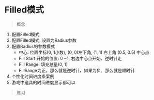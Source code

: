 # Filled模式
> 概念
1. 配置Filled模式
2. 配置Filled模式, 设置为Radius参数
3. 配置Radius的参数模式
    * 中心: 位置坐标(0, 1小数), (0, 0)左下角, (1, 1) 右上角 (0.5, 0.5) 中心点 
    * Fill Start 开始的位置: 0 ~1, 右边中心点开始，逆时针走 
    * Fill Range: 填充总量(0, 1]
    * FillRange为正，那么就是逆时针，如果为负，那么就是顺时针 
4. 个性化时间进度条案例
5. 游戏中道具的时间进度显示都可以   

> 练习